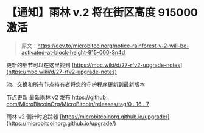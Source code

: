 # 【通知】雨林 v.2 将在街区高度 915000 激活

> 原文：<https://dev.to/microbitcoinorg/notice-rainforest-v-2-will-be-activated-at-block-height-915-000-3n4d>

更新的细节可以在这里找到
[https://mbc.wiki/d/27-rfv2-upgrade-notes](https://mbc.wiki/d/27-rfv2-upgrade-notes)

池、交换和所有节点持有者将您的守护程序更新到最新版本

节点更新
最新雨林 v2 发布
[https://github . com/MicroBitcoinOrg/MicroBitcoin/releases/tag/0 . 16 . 7](https://github.com/MicroBitcoinOrg/MicroBitcoin/releases/tag/0.16.7)

雨林 v2 倒计时追踪器
[https://microbitcoinorg.github.io/upgrade/](https://microbitcoinorg.github.io/upgrade/)